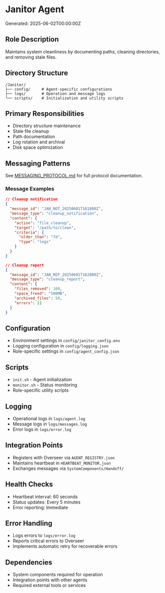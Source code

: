 # Janitor Agent
Generated: 2025-06-02T00:00:00Z

## Role Description
Maintains system cleanliness by documenting paths, cleaning directories, and removing stale files.

## Directory Structure
```
/Janitor/
├── config/     # Agent-specific configurations
├── logs/       # Operation and message logs
└── scripts/    # Initialization and utility scripts
```

## Primary Responsibilities
- Directory structure maintenance
- Stale file cleanup
- Path documentation
- Log rotation and archival
- Disk space optimization

## Messaging Patterns
See [MESSAGING_PROTOCOL.md](../../SystemComponents/MESSAGING_PROTOCOL.md) for full protocol documentation.

### Message Examples
```json
// Cleanup notification
{
  "message_id": "JAN_NOT_20250601T161800Z",
  "message_type": "cleanup_notification",
  "content": {
    "action": "file_cleanup",
    "target": "/path/to/clean",
    "criteria": {
      "older_than": "7d",
      "type": "logs"
    }
  }
}

// Cleanup report
{
  "message_id": "JAN_REP_20250601T162800Z",
  "message_type": "cleanup_report",
  "content": {
    "files_removed": 100,
    "space_freed": "500MB",
    "archived_files": 50,
    "errors": []
  }
}
```

## Configuration
- Environment settings in `config/janitor_config.env`
- Logging configuration in `config/logging.json`
- Role-specific settings in `config/agent_config.json`

## Scripts
- `init.sh` - Agent initialization
- `monitor.sh` - Status monitoring
- Role-specific utility scripts

## Logging
- Operational logs in `logs/agent.log`
- Message logs in `logs/messages.log`
- Error logs in `logs/error.log`

## Integration Points
- Registers with Overseer via `AGENT_REGISTRY.json`
- Maintains heartbeat in `HEARTBEAT_MONITOR.json`
- Exchanges messages via `SystemComponents/Handoff/`

## Health Checks
- Heartbeat interval: 60 seconds
- Status updates: Every 5 minutes
- Error reporting: Immediate

## Error Handling
- Logs errors to `logs/error.log`
- Reports critical errors to Overseer
- Implements automatic retry for recoverable errors

## Dependencies
- System components required for operation
- Integration points with other agents
- Required external tools or services
